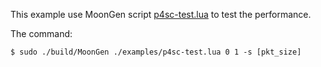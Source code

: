This example use MoonGen script [p4sc-test.lua](https://github.com/Wasdns/packet-configurations/blob/master/moongen/p4sc-test.lua)
to test the performance.

The command:

```
$ sudo ./build/MoonGen ./examples/p4sc-test.lua 0 1 -s [pkt_size]
```
